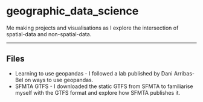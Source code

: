 # geographic_data_science
Me making projects and visualisations as I explore the intersection of spatial-data and non-spatial-data.

---
## Files
* Learning to use geopandas - I followed a lab published by Dani Arribas-Bel on ways to use geopandas.
* SFMTA GTFS - I downloaded the static GTFS from SFMTA to familiarise myself with the GTFS format and explore how SFMTA publishes it.
